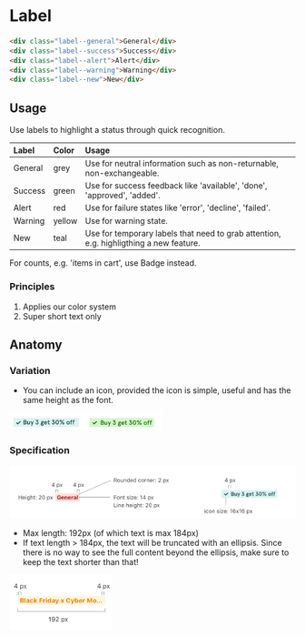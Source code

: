 # Label
 
 ```html
<div class="label--general">General</div>
<div class="label--success">Success</div>
<div class="label--alert">Alert</div>
<div class="label--warning">Warning</div>
<div class="label--new">New</div>
 ```

 ## Usage
 
 Use labels to highlight a status through quick recognition. 
 
 |  Label | Color | Usage |
 | :---- |:---- |:---- |
 | <div class="label--general">General</div> | grey | Use for neutral information such as non-returnable, non-exchangeable. |
 | <div class="label--success">Success</div> | green | Use for success feedback like 'available', 'done', 'approved', 'added'. |
 | <div class="label--alert">Alert</div> | red | Use for failure states like 'error', 'decline', 'failed'. |
 | <div class="label--warning">Warning</div> | yellow | Use for warning state. |
 | <div class="label--new">New</div> | teal | Use for temporary labels that need to grab attention, e.g. highligthing a new feature.|
 
 For counts, e.g. 'items in cart', use Badge instead.
 
### Principles
 
 1. Applies our color system
 2. Super short text only


## Anatomy

### Variation

* You can include an icon, provided the icon is simple, useful and has the same height as the font.

![label with icon](img/label/label_with_icon.png "Label with icon")

### Specification

![general spec](img/label/label_spec_general.png "General spec")

* Max length: 192px (of which text is max 184px)
* If text length > 184px, the text will be truncated with an ellipsis. Since there is no way to see the full content beyond the ellipsis, make sure to keep the text shorter than that!

![truncated label](img/label/truncated_label.png "Truncated label")
